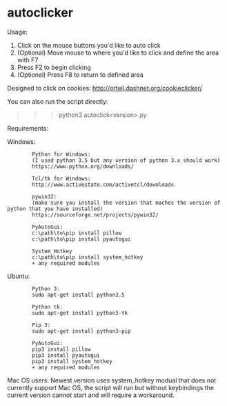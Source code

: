 # autoclicker

Usage:
  1) Click on the mouse buttons you'd like to auto click
  2) (Optional) Move mouse to where you'd like to click and define the area with F7
  3) Press F2 to begin clicking
  4) (Optional) Press F8 to return to defined area

Designed to click on cookies: http://orteil.dashnet.org/cookieclicker/

You can also run the script directly:
>>>python3 autoclick\<version\>.py

Requirements:

  Windows:
  
            Python for Windows:
            (I used python 3.5 but any version of python 3.x should work)
            https://www.python.org/downloads/
  
            Tcl/tk for Windows: 
            http://www.activestate.com/activetcl/downloads
            
            pywin32:
            (make sure you install the version that maches the version of python that you have installed)
            https://sourceforge.net/projects/pywin32/
            
            PyAutoGui:
            c:\path\to\pip install pillow
            c:\path\to\pip install pyautogui
            
            System_Hotkey
            c:\path\to\pip install system_hotkey
            + any required modules
  
  Ubuntu:
  
            Python 3:
            sudo apt-get install python3.5
            
            Python tk:
            sudo apt-get install python3-tk
            
            Pip 3:
            sudo apt-get install python3-pip
            
            PyAutoGui:
            pip3 install pillow
            pip3 install pyautogui
            pip3 install system_hotkey
            + any required modules
            
Mac OS users: Newest version uses system_hotkey modual that does not currently support Mac OS, the script will run but without keybindings the current version cannot start and will require a workaround.
